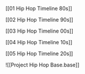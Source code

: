 [[01 Hip Hop Timeline 80s]]

[[02 Hip Hop Timeline 90s]]

[[03 Hip Hop Timeline 00s]]

[[04 Hip Hop Timeline 10s]]

[[05 Hip Hop Timeline 20s]]


![[Project Hip Hop Base.base]]













